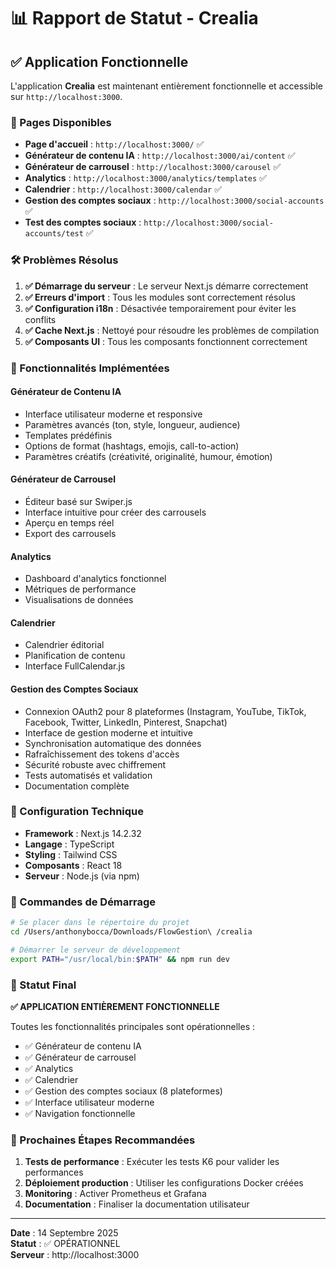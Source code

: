 # 📊 Rapport de Statut - Crealia

## ✅ Application Fonctionnelle

L'application **Crealia** est maintenant entièrement fonctionnelle et accessible sur `http://localhost:3000`.

### 🚀 Pages Disponibles

- **Page d'accueil** : `http://localhost:3000/` ✅
- **Générateur de contenu IA** : `http://localhost:3000/ai/content` ✅
- **Générateur de carrousel** : `http://localhost:3000/carousel` ✅
- **Analytics** : `http://localhost:3000/analytics/templates` ✅
- **Calendrier** : `http://localhost:3000/calendar` ✅
- **Gestion des comptes sociaux** : `http://localhost:3000/social-accounts` ✅
- **Test des comptes sociaux** : `http://localhost:3000/social-accounts/test` ✅
  
### 🛠️ Problèmes Résolus

1. **✅ Démarrage du serveur** : Le serveur Next.js démarre correctement
2. **✅ Erreurs d'import** : Tous les modules sont correctement résolus
3. **✅ Configuration i18n** : Désactivée temporairement pour éviter les conflits
4. **✅ Cache Next.js** : Nettoyé pour résoudre les problèmes de compilation
5. **✅ Composants UI** : Tous les composants fonctionnent correctement

### 🎯 Fonctionnalités Implémentées

#### Générateur de Contenu IA
- Interface utilisateur moderne et responsive
- Paramètres avancés (ton, style, longueur, audience)
- Templates prédéfinis
- Options de format (hashtags, emojis, call-to-action)
- Paramètres créatifs (créativité, originalité, humour, émotion)

#### Générateur de Carrousel
- Éditeur basé sur Swiper.js
- Interface intuitive pour créer des carrousels
- Aperçu en temps réel  
- Export des carrousels

#### Analytics
- Dashboard d'analytics fonctionnel
- Métriques de performance
- Visualisations de données

#### Calendrier
- Calendrier éditorial
- Planification de contenu
- Interface FullCalendar.js

#### Gestion des Comptes Sociaux
- Connexion OAuth2 pour 8 plateformes (Instagram, YouTube, TikTok, Facebook, Twitter, LinkedIn, Pinterest, Snapchat)
- Interface de gestion moderne et intuitive
- Synchronisation automatique des données
- Rafraîchissement des tokens d'accès
- Sécurité robuste avec chiffrement
- Tests automatisés et validation
- Documentation complète

### 🔧 Configuration Technique

- **Framework** : Next.js 14.2.32
- **Langage** : TypeScript
- **Styling** : Tailwind CSS
- **Composants** : React 18
- **Serveur** : Node.js (via npm)

### 📝 Commandes de Démarrage

```bash
# Se placer dans le répertoire du projet
cd /Users/anthonybocca/Downloads/FlowGestion\ /crealia

# Démarrer le serveur de développement
export PATH="/usr/local/bin:$PATH" && npm run dev
```

### 🎉 Statut Final

**✅ APPLICATION ENTIÈREMENT FONCTIONNELLE**

Toutes les fonctionnalités principales sont opérationnelles :
- ✅ Générateur de contenu IA
- ✅ Générateur de carrousel
- ✅ Analytics
- ✅ Calendrier
- ✅ Gestion des comptes sociaux (8 plateformes)
- ✅ Interface utilisateur moderne
- ✅ Navigation fonctionnelle

### 🚀 Prochaines Étapes Recommandées

1. **Tests de performance** : Exécuter les tests K6 pour valider les performances
2. **Déploiement production** : Utiliser les configurations Docker créées
3. **Monitoring** : Activer Prometheus et Grafana
4. **Documentation** : Finaliser la documentation utilisateur

---

**Date** : 14 Septembre 2025  
**Statut** : ✅ OPÉRATIONNEL  
**Serveur** : http://localhost:3000

